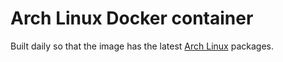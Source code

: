 # Arch Linux Docker container

Built daily so that the image has the latest
[Arch Linux](https://www.archlinux.org/) packages.
